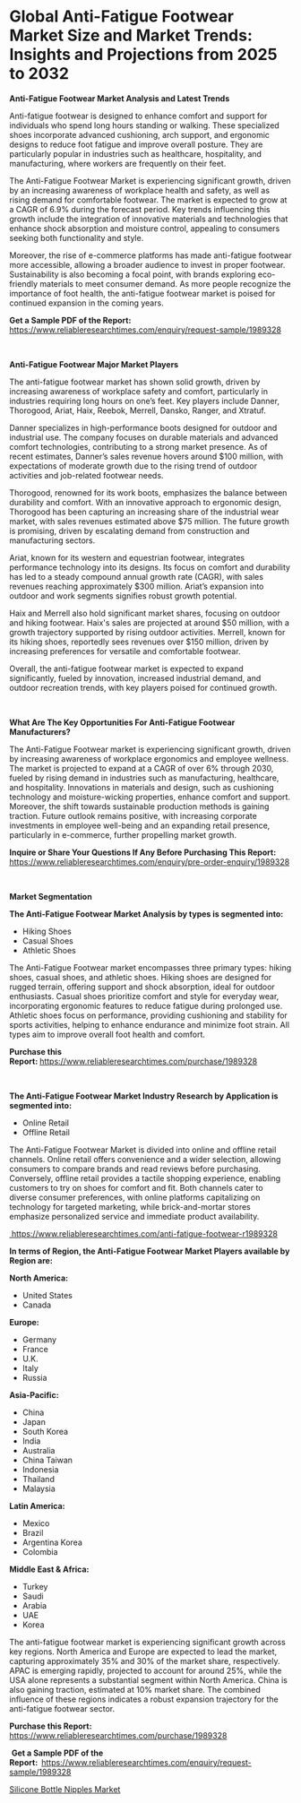 <p><h1>Global Anti-Fatigue Footwear Market Size and Market Trends: Insights and Projections from 2025 to 2032</h1></p><p><strong>Anti-Fatigue Footwear Market Analysis and Latest Trends</strong></p>
<p><p>Anti-fatigue footwear is designed to enhance comfort and support for individuals who spend long hours standing or walking. These specialized shoes incorporate advanced cushioning, arch support, and ergonomic designs to reduce foot fatigue and improve overall posture. They are particularly popular in industries such as healthcare, hospitality, and manufacturing, where workers are frequently on their feet.</p><p>The Anti-Fatigue Footwear Market is experiencing significant growth, driven by an increasing awareness of workplace health and safety, as well as rising demand for comfortable footwear. The market is expected to grow at a CAGR of 6.9% during the forecast period. Key trends influencing this growth include the integration of innovative materials and technologies that enhance shock absorption and moisture control, appealing to consumers seeking both functionality and style. </p><p>Moreover, the rise of e-commerce platforms has made anti-fatigue footwear more accessible, allowing a broader audience to invest in proper footwear. Sustainability is also becoming a focal point, with brands exploring eco-friendly materials to meet consumer demand. As more people recognize the importance of foot health, the anti-fatigue footwear market is poised for continued expansion in the coming years.</p></p>
<p><strong>Get a Sample PDF of the Report:&nbsp;</strong> <a href="https://www.reliableresearchtimes.com/enquiry/request-sample/1989328?utm_campaign=1940&utm_medium=2&utm_source=Github&utm_content=ia&utm_term=10022025&utm_id=anti-fatigue-footwear">https://www.reliableresearchtimes.com/enquiry/request-sample/1989328</a></p>
<p>&nbsp;</p>
<p><strong>Anti-Fatigue Footwear Major Market Players</strong></p>
<p><p>The anti-fatigue footwear market has shown solid growth, driven by increasing awareness of workplace safety and comfort, particularly in industries requiring long hours on one’s feet. Key players include Danner, Thorogood, Ariat, Haix, Reebok, Merrell, Dansko, Ranger, and Xtratuf. </p><p>Danner specializes in high-performance boots designed for outdoor and industrial use. The company focuses on durable materials and advanced comfort technologies, contributing to a strong market presence. As of recent estimates, Danner’s sales revenue hovers around $100 million, with expectations of moderate growth due to the rising trend of outdoor activities and job-related footwear needs.</p><p>Thorogood, renowned for its work boots, emphasizes the balance between durability and comfort. With an innovative approach to ergonomic design, Thorogood has been capturing an increasing share of the industrial wear market, with sales revenues estimated above $75 million. The future growth is promising, driven by escalating demand from construction and manufacturing sectors.</p><p>Ariat, known for its western and equestrian footwear, integrates performance technology into its designs. Its focus on comfort and durability has led to a steady compound annual growth rate (CAGR), with sales revenues reaching approximately $300 million. Ariat’s expansion into outdoor and work segments signifies robust growth potential.</p><p>Haix and Merrell also hold significant market shares, focusing on outdoor and hiking footwear. Haix's sales are projected at around $50 million, with a growth trajectory supported by rising outdoor activities. Merrell, known for its hiking shoes, reportedly sees revenues over $150 million, driven by increasing preferences for versatile and comfortable footwear.</p><p>Overall, the anti-fatigue footwear market is expected to expand significantly, fueled by innovation, increased industrial demand, and outdoor recreation trends, with key players poised for continued growth.</p></p>
<p>&nbsp;</p>
<p><strong>What Are The Key Opportunities For Anti-Fatigue Footwear Manufacturers?</strong></p>
<p><p>The Anti-Fatigue Footwear market is experiencing significant growth, driven by increasing awareness of workplace ergonomics and employee wellness. The market is projected to expand at a CAGR of over 6% through 2030, fueled by rising demand in industries such as manufacturing, healthcare, and hospitality. Innovations in materials and design, such as cushioning technology and moisture-wicking properties, enhance comfort and support. Moreover, the shift towards sustainable production methods is gaining traction. Future outlook remains positive, with increasing corporate investments in employee well-being and an expanding retail presence, particularly in e-commerce, further propelling market growth.</p></p>
<p><strong>Inquire or Share Your Questions If Any Before Purchasing This Report:</strong> <a href="https://www.reliableresearchtimes.com/enquiry/pre-order-enquiry/1989328?utm_campaign=1940&utm_medium=2&utm_source=Github&utm_content=ia&utm_term=10022025&utm_id=anti-fatigue-footwear">https://www.reliableresearchtimes.com/enquiry/pre-order-enquiry/1989328</a></p>
<p>&nbsp;</p>
<p><strong>Market Segmentation</strong></p>
<p><strong>The Anti-Fatigue Footwear Market Analysis by types is segmented into:</strong></p>
<p><ul><li>Hiking Shoes</li><li>Casual Shoes</li><li>Athletic Shoes</li></ul></p>
<p><p>The Anti-Fatigue Footwear market encompasses three primary types: hiking shoes, casual shoes, and athletic shoes. Hiking shoes are designed for rugged terrain, offering support and shock absorption, ideal for outdoor enthusiasts. Casual shoes prioritize comfort and style for everyday wear, incorporating ergonomic features to reduce fatigue during prolonged use. Athletic shoes focus on performance, providing cushioning and stability for sports activities, helping to enhance endurance and minimize foot strain. All types aim to improve overall foot health and comfort.</p></p>
<p><strong>Purchase this Report:&nbsp;</strong><a href="https://www.reliableresearchtimes.com/purchase/1989328?utm_campaign=1940&utm_medium=2&utm_source=Github&utm_content=ia&utm_term=10022025&utm_id=anti-fatigue-footwear">https://www.reliableresearchtimes.com/purchase/1989328</a></p>
<p>&nbsp;</p>
<p><strong>The Anti-Fatigue Footwear Market Industry Research by Application is segmented into:</strong></p>
<p><ul><li>Online Retail</li><li>Offline Retail</li></ul></p>
<p><p>The Anti-Fatigue Footwear Market is divided into online and offline retail channels. Online retail offers convenience and a wider selection, allowing consumers to compare brands and read reviews before purchasing. Conversely, offline retail provides a tactile shopping experience, enabling customers to try on shoes for comfort and fit. Both channels cater to diverse consumer preferences, with online platforms capitalizing on technology for targeted marketing, while brick-and-mortar stores emphasize personalized service and immediate product availability.</p></p>
<p><a href="https://www.reliableresearchtimes.com/anti-fatigue-footwear-r1989328?utm_campaign=1940&utm_medium=2&utm_source=Github&utm_content=ia&utm_term=10022025&utm_id=anti-fatigue-footwear">&nbsp;https://www.reliableresearchtimes.com/anti-fatigue-footwear-r1989328</a></p>
<p><strong>In terms of Region, the Anti-Fatigue Footwear Market Players available by Region are:</strong></p>
<p>
    <p> <strong> North America: </strong>
        <ul>
            <li>United States</li>
            <li>Canada</li>
        </ul>
        </p> 
    <p> <strong> Europe: </strong>
        <ul>
            <li>Germany</li>
            <li>France</li>
            <li>U.K.</li>
            <li>Italy</li>
            <li>Russia</li>
        </ul>
        </p> 
    <p> <strong> Asia-Pacific: </strong>
        <ul>
            <li>China</li>
            <li>Japan</li>
            <li>South Korea</li>
            <li>India</li>
            <li>Australia</li>
            <li>China Taiwan</li>
            <li>Indonesia</li>
            <li>Thailand</li>
            <li>Malaysia</li>
        </ul>
        </p> 
    <p> <strong> Latin America: </strong>
        <ul>
            <li>Mexico</li>
            <li>Brazil</li>
            <li>Argentina Korea</li>
            <li>Colombia</li>
        </ul>
        </p> 
    <p> <strong> Middle East & Africa: </strong>
        <ul>
            <li>Turkey</li>
            <li>Saudi</li>
            <li>Arabia</li>
            <li>UAE</li>
            <li>Korea</li>
        </ul>
    </p>
    </p>
<p><p>The anti-fatigue footwear market is experiencing significant growth across key regions. North America and Europe are expected to lead the market, capturing approximately 35% and 30% of the market share, respectively. APAC is emerging rapidly, projected to account for around 25%, while the USA alone represents a substantial segment within North America. China is also gaining traction, estimated at 10% market share. The combined influence of these regions indicates a robust expansion trajectory for the anti-fatigue footwear sector.</p></p>
<p><strong>Purchase this Report: </strong><a href="https://www.reliableresearchtimes.com/purchase/1989328?utm_campaign=1940&utm_medium=2&utm_source=Github&utm_content=ia&utm_term=10022025&utm_id=anti-fatigue-footwear">https://www.reliableresearchtimes.com/purchase/1989328</a></p>
<p>&nbsp;<strong>Get a Sample PDF of the Report:&nbsp;&nbsp;</strong><a href="https://www.reliableresearchtimes.com/enquiry/request-sample/1989328?utm_campaign=1940&utm_medium=2&utm_source=Github&utm_content=ia&utm_term=10022025&utm_id=anti-fatigue-footwear">https://www.reliableresearchtimes.com/enquiry/request-sample/1989328</a></p>
<p><strong></strong></p>
<p><p><a href="https://github.com/hgf64gh/Market-Research-Report-List-1/blob/main/silicone-bottle-nipples-market.md?utm_campaign=1940&utm_medium=2&utm_source=Github&utm_content=ia&utm_term=10022025&utm_id=anti-fatigue-footwear">Silicone Bottle Nipples Market</a></p></p>